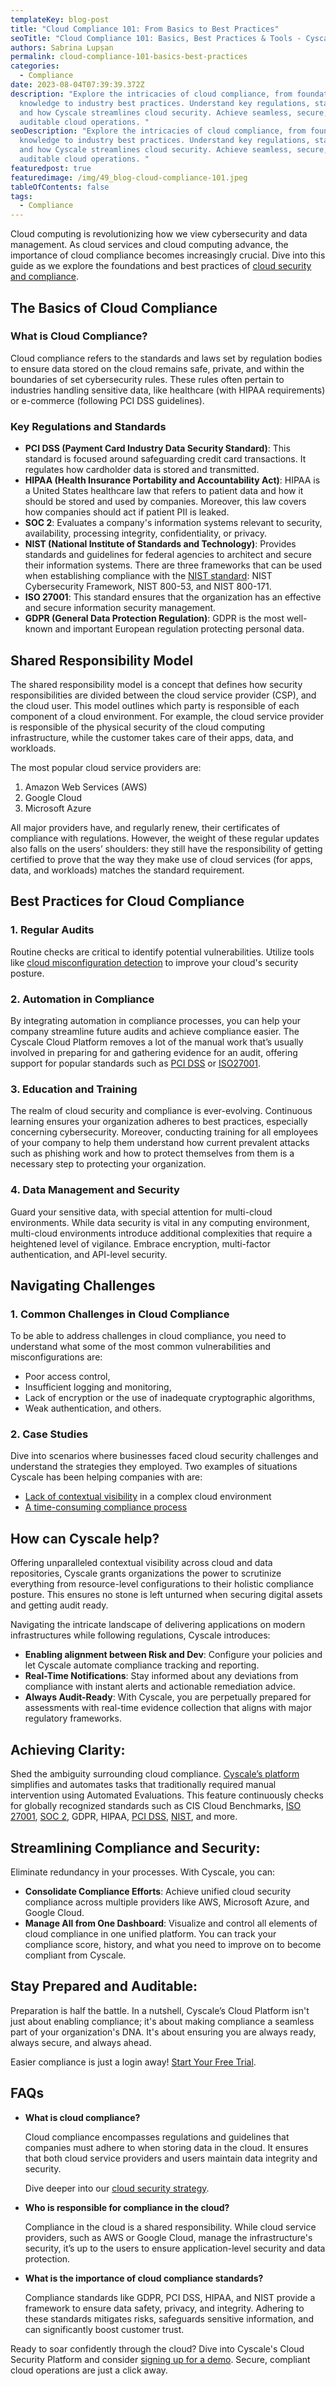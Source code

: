 ```yaml
---
templateKey: blog-post
title: "Cloud Compliance 101: From Basics to Best Practices"
seoTitle: "Cloud Compliance 101: Basics, Best Practices & Tools - Cyscale"
authors: Sabrina Lupșan
permalink: cloud-compliance-101-basics-best-practices
categories:
  - Compliance
date: 2023-08-04T07:39:39.372Z
description: "Explore the intricacies of cloud compliance, from foundational
  knowledge to industry best practices. Understand key regulations, standards,
  and how Cyscale streamlines cloud security. Achieve seamless, secure, and
  auditable cloud operations. "
seoDescription: "Explore the intricacies of cloud compliance, from foundational
  knowledge to industry best practices. Understand key regulations, standards,
  and how Cyscale streamlines cloud security. Achieve seamless, secure, and
  auditable cloud operations. "
featuredpost: true
featuredimage: /img/49_blog-cloud-compliance-101.jpeg
tableOfContents: false
tags:
  - Compliance
---
```

Cloud computing is revolutionizing how we view cybersecurity and data management. As cloud services and cloud computing advance, the importance of cloud compliance becomes increasingly crucial. Dive into this guide as we explore the foundations and best practices of [cloud security and compliance](https://cyscale.com/blog/cloud-security-and-compliance/). 

## The Basics of Cloud Compliance 

### What is Cloud Compliance? 

Cloud compliance refers to the standards and laws set by regulation bodies to ensure data stored on the cloud remains safe, private, and within the boundaries of set cybersecurity rules. These rules often pertain to industries handling sensitive data, like healthcare (with HIPAA requirements) or e-commerce (following PCI DSS guidelines). 

### Key Regulations and Standards 

* **PCI DSS (Payment Card Industry Data Security Standard)**: This standard is focused around safeguarding credit card transactions. It regulates how cardholder data is stored and transmitted. 
* **HIPAA (Health Insurance Portability and Accountability Act)**: HIPAA is a United States healthcare law that refers to patient data and how it should be stored and used by companies. Moreover, this law covers how companies should act if patient PII is leaked. 
* **SOC 2**: Evaluates a company's information systems relevant to security, availability, processing integrity, confidentiality, or privacy. 
* **NIST (National Institute of Standards and Technology)**: Provides standards and guidelines for federal agencies to architect and secure their information systems. There are three frameworks that can be used when establishing compliance with the [NIST standard](https://cyscale.com/use-cases/nist-compliance/): NIST Cybersecurity Framework, NIST 800-53, and NIST 800-171. 
* **ISO 27001**: This standard ensures that the organization has an effective and secure information security management. 
* **GDPR (General Data Protection Regulation)**: GDPR is the most well-known and important European regulation protecting personal data. 

## Shared Responsibility Model 

The shared responsibility model is a concept that defines how security responsibilities are divided between the cloud service provider (CSP), and the cloud user. This model outlines which party is responsible of each component of a cloud environment. For example, the cloud service provider is responsible of the physical security of the cloud computing infrastructure, while the customer takes care of their apps, data, and workloads. 

The most popular cloud service providers are: 

1. Amazon Web Services (AWS) 
2. Google Cloud 
3. Microsoft Azure 

All major providers have, and regularly renew, their certificates of compliance with regulations. However, the weight of these regular updates also falls on the users’ shoulders: they still have the responsibility of getting certified to prove that the way they make use of cloud services (for apps, data, and workloads) matches the standard requirement. 

## Best Practices for Cloud Compliance 

### 1. Regular Audits 

Routine checks are critical to identify potential vulnerabilities. Utilize tools like [cloud misconfiguration detection](https://cyscale.com/use-cases/cloud-misconfigurations/) to improve your cloud's security posture. 

### 2. Automation in Compliance 

By integrating automation in compliance processes, you can help your company streamline future audits and achieve compliance easier. The Cyscale Cloud Platform removes a lot of the manual work that’s usually involved in preparing for and gathering evidence for an audit, offering support for popular standards such as [PCI DSS](https://cyscale.com/use-cases/pci-dss/) or [ISO27001](https://cyscale.com/use-cases/iso-27001-compliance/). 

### 3. Education and Training 

The realm of cloud security and compliance is ever-evolving. Continuous learning ensures your organization adheres to best practices, especially concerning cybersecurity. Moreover, conducting training for all employees of your company to help them understand how current prevalent attacks such as phishing work and how to protect themselves from them is a necessary step to protecting your organization. 

### 4. Data Management and Security 

Guard your sensitive data, with special attention for multi-cloud environments. While data security is vital in any computing environment, multi-cloud environments introduce additional complexities that require a heightened level of vigilance. Embrace encryption, multi-factor authentication, and API-level security. 

## Navigating Challenges 

### 1. Common Challenges in Cloud Compliance

To be able to address challenges in cloud compliance, you need to understand what some of the most common vulnerabilities and misconfigurations are: 

* Poor access control, 
* Insufficient logging and monitoring, 
* Lack of encryption or the use of inadequate cryptographic algorithms, 
* Weak authentication, and others. 

### 2. Case Studies 

Dive into scenarios where businesses faced cloud security challenges and understand the strategies they employed. Two examples of situations Cyscale has been helping companies with are: 

* [Lack of contextual visibility](https://cyscale.com/case-studies/bays-consulting/) in a complex cloud environment 
* [A time-consuming compliance process](https://cyscale.com/case-studies/smart-fintech/) 

## How can Cyscale help? 

Offering unparalleled contextual visibility across cloud and data repositories, Cyscale grants organizations the power to scrutinize everything from resource-level configurations to their holistic compliance posture. This ensures no stone is left unturned when securing digital assets and getting audit ready. 

Navigating the intricate landscape of delivering applications on modern infrastructures while following regulations, Cyscale introduces: 

* **Enabling alignment between Risk and Dev**: Configure your policies and let Cyscale automate compliance tracking and reporting. 
* **Real-Time Notifications**: Stay informed about any deviations from compliance with instant alerts and actionable remediation advice. 
* **Always Audit-Ready**: With Cyscale, you are perpetually prepared for assessments with real-time evidence collection that aligns with major regulatory frameworks. 

## Achieving Clarity: 

Shed the ambiguity surrounding cloud compliance. [Cyscale’s platform](https://cyscale.com/use-cases/cloud-compliance-and-auditing/) simplifies and automates tasks that traditionally required manual intervention using Automated Evaluations. This feature continuously checks for globally recognized standards such as CIS Cloud Benchmarks, [ISO 27001](https://cyscale.com/use-cases/iso-27001-compliance/), [SOC 2](https://cyscale.com/use-cases/soc-2/), GDPR, HIPAA, [PCI DSS](https://cyscale.com/use-cases/soc-2/), [NIST](https://cyscale.com/use-cases/nist-compliance/), and more. 

## Streamlining Compliance and Security: 

Eliminate redundancy in your processes. With Cyscale, you can: 

* **Consolidate Compliance Efforts**: Achieve unified cloud security compliance across multiple providers like AWS, Microsoft Azure, and Google Cloud. 
* **Manage All from One Dashboard**: Visualize and control all elements of cloud compliance in one unified platform. You can track your compliance score, history, and what you need to improve on to become compliant from Cyscale. 

## Stay Prepared and Auditable: 

Preparation is half the battle. In a nutshell, Cyscale’s Cloud Platform isn't just about enabling compliance; it's about making compliance a seamless part of your organization's DNA. It's about ensuring you are always ready, always secure, and always ahead. 

Easier compliance is just a login away! [Start Your Free Trial](https://cyscale.com/).  

## FAQs 

<ul class="faq-list"><li><p class="question" style="font-weight:bold;">What is cloud compliance?</p><p class="answer">Cloud compliance encompasses regulations and guidelines that companies must adhere to when storing data in the cloud. It ensures that both cloud service providers and users maintain data integrity and security. 

Dive deeper into our [cloud security strategy](https://cyscale.com/blog/cloud-security-strategy-best-practices-tutorials).</p></li><li><p class="question" style="font-weight:bold;">Who is responsible for compliance in the cloud?</p><p class="answer">Compliance in the cloud is a shared responsibility. While cloud service providers, such as AWS or Google Cloud, manage the infrastructure's security, it’s up to the users to ensure application-level security and data protection.</p></li><li><p class="question" style="font-weight:bold;">What is the importance of cloud compliance standards?</p><p class="answer">Compliance standards like GDPR, PCI DSS, HIPAA, and NIST provide a framework to ensure data safety, privacy, and integrity. Adhering to these standards mitigates risks, safeguards sensitive information, and can significantly boost customer trust.</p></li></ul>

Ready to soar confidently through the cloud? Dive into Cyscale's Cloud Security Platform and consider [signing up for a demo](https://cyscale.com/request-demo). Secure, compliant cloud operations are just a click away.